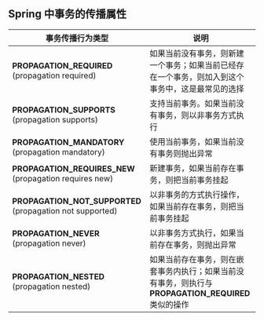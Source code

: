 ## Spring 中事务的传播属性

事务传播行为类型|说明
--|--
**PROPAGATION_REQUIRED** (propagation required) | 如果当前没有事务，则新建一个事务；如果当前已经存在一个事务，则加入到这个事务中，这是最常见的选择 
**PROPAGATION_SUPPORTS** (propagation supports) | 支持当前事务。如果当前没有事务，则以非事务方式执行
**PROPAGATION_MANDATORY** (propagation mandatory) | 使用当前事务，如果当前没有事务则抛出异常
**PROPAGATION_REQUIRES_NEW** (propagation requires new) | 新建事务，如果当前存在事务，则把当前事务挂起
**PROPAGATION_NOT_SUPPORTED** (propagation not supported) | 以非事务的方式执行操作，如果当前存在事务，则把当前事务挂起
**PROPAGATION_NEVER** (propagation never) | 以非事务方式执行，如果当前存在事务，则抛出异常
**PROPAGATION_NESTED** (propagation nested) | 如果当前存在事务，则在嵌套事务内执行；如果当前没有事务，则执行与 **PROPAGATION_REQUIRED** 类似的操作